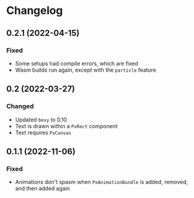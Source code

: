 # Changelog

## 0.2.1 (2022-04-15)

### Fixed

- Some setups had compile errors, which are fixed
- Wasm builds run again, except with the `particle` feature

## 0.2 (2022-03-27)

### Changed

- Updated `bevy` to 0.10
- Text is drawn within a `PxRect` component
- Text requires `PxCanvas`

## 0.1.1 (2022-11-06)

### Fixed

- Animations don't spasm when `PxAnimationBundle` is added, removed, and then added again
